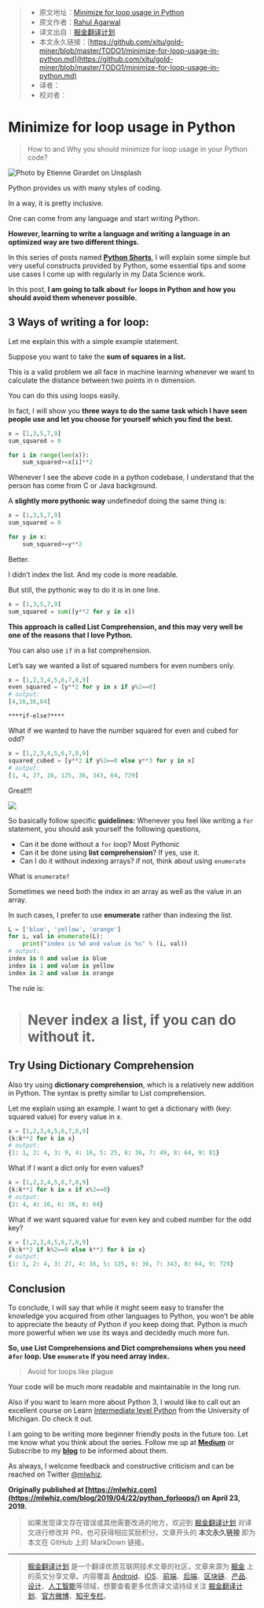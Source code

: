 > * 原文地址：[Minimize for loop usage in Python](https://towardsdatascience.com/minimize-for-loop-usage-in-python-78e3bc42f03f)
> * 原文作者：[Rahul Agarwal](https://medium.com/@rahul_agarwal)
> * 译文出自：[掘金翻译计划](https://github.com/xitu/gold-miner)
> * 本文永久链接：[https://github.com/xitu/gold-miner/blob/master/TODO1/minimize-for-loop-usage-in-python.md](https://github.com/xitu/gold-miner/blob/master/TODO1/minimize-for-loop-usage-in-python.md)
> * 译者：
> * 校对者：

# Minimize for loop usage in Python

> How to and Why you should minimize for loop usage in your Python code?

![Photo by [Etienne Girardet](https://unsplash.com/@etiennegirardet?utm_source=medium&utm_medium=referral) on [Unsplash](https://unsplash.com?utm_source=medium&utm_medium=referral)](https://cdn-images-1.medium.com/max/6528/0*aYSzzvJDJ28kV200)

Python provides us with many styles of coding.

In a way, it is pretty inclusive.

One can come from any language and start writing Python.

**However, learning to write a language and writing a language in an optimized way are two different things.**

In this series of posts named [**Python Shorts**](https://bit.ly/2XshreA), I will explain some simple but very useful constructs provided by Python, some essential tips and some use cases I come up with regularly in my Data Science work.

In this post, **I am going to talk about `for` loops in Python and how you should avoid them whenever possible.**

## 3 Ways of writing a for loop:

Let me explain this with a simple example statement.

Suppose you want to take the ****sum of squares in a list.****

This is a valid problem we all face in machine learning whenever we want to calculate the distance between two points in n dimension.

You can do this using loops easily.

In fact, I will show you **three ways to do the same task which I have seen people use and let you choose for yourself which you find the best.**

```python
x = [1,3,5,7,9]
sum_squared = 0

for i in range(len(x)):
    sum_squared+=x[i]**2
```

Whenever I see the above code in a python codebase, I understand that the person has come from C or Java background.

A **slightly more pythonic way** undefinedof doing the same thing is:

```python
x = [1,3,5,7,9]
sum_squared = 0

for y in x:
    sum_squared+=y**2
```

Better.

I didn’t index the list. And my code is more readable.

But still, the pythonic way to do it is in one line.

```python
x = [1,3,5,7,9]
sum_squared = sum([y**2 for y in x])
```

**This approach is called List Comprehension, and this may very well be one of the reasons that I love Python.**

You can also use `if` in a list comprehension.

Let’s say we wanted a list of squared numbers for even numbers only.

```python
x = [1,2,3,4,5,6,7,8,9]
even_squared = [y**2 for y in x if y%2==0]
# output:
[4,16,36,64]
```

`****if-else?****`

What if we wanted to have the number squared for even and cubed for odd?

```python
x = [1,2,3,4,5,6,7,8,9]
squared_cubed = [y**2 if y%2==0 else y**3 for y in x]
# output:
[1, 4, 27, 16, 125, 36, 343, 64, 729]
```

Great!!!

![](https://cdn-images-1.medium.com/max/2000/0*E3GXaHSrdRSdcikf.png)

So basically follow specific **guidelines:** Whenever you feel like writing a `for` statement, you should ask yourself the following questions,

* Can it be done without a `for` loop? Most Pythonic
* Can it be done using **list comprehension**? If yes, use it.
* Can I do it without indexing arrays? if not, think about using `enumerate`

What is `enumerate?`

Sometimes we need both the index in an array as well as the value in an array.

In such cases, I prefer to use **enumerate** rather than indexing the list.

```python
L = ['blue', 'yellow', 'orange']
for i, val in enumerate(L):
    print("index is %d and value is %s" % (i, val))
# output:
index is 0 and value is blue
index is 1 and value is yellow
index is 2 and value is orange
```

The rule is:

> # Never index a list, if you can do without it.

## Try Using Dictionary Comprehension

Also try using **dictionary comprehension**, which is a relatively new addition in Python. The syntax is pretty similar to List comprehension.

Let me explain using an example. I want to get a dictionary with (key: squared value) for every value in x.

```python
x = [1,2,3,4,5,6,7,8,9]
{k:k**2 for k in x}
# output:
{1: 1, 2: 4, 3: 9, 4: 16, 5: 25, 6: 36, 7: 49, 8: 64, 9: 81}
```

What if I want a dict only for even values?

```python
x = [1,2,3,4,5,6,7,8,9]
{k:k**2 for k in x if x%2==0}
# output:
{2: 4, 4: 16, 6: 36, 8: 64}
```

What if we want squared value for even key and cubed number for the odd key?

```python
x = [1,2,3,4,5,6,7,8,9]
{k:k**2 if k%2==0 else k**3 for k in x}
# output:
{1: 1, 2: 4, 3: 27, 4: 16, 5: 125, 6: 36, 7: 343, 8: 64, 9: 729}
```

## Conclusion

To conclude, I will say that while it might seem easy to transfer the knowledge you acquired from other languages to Python, you won’t be able to appreciate the beauty of Python if you keep doing that. Python is much more powerful when we use its ways and decidedly much more fun.

**So, use List Comprehensions and Dict comprehensions when you need a`for` loop. Use `enumerate` if you need array index.**

> Avoid for loops like plague

Your code will be much more readable and maintainable in the long run.

Also if you want to learn more about Python 3, I would like to call out an excellent course on Learn [Intermediate level Python](https://bit.ly/2XshreA) from the University of Michigan. Do check it out.

I am going to be writing more beginner friendly posts in the future too. Let me know what you think about the series. Follow me up at [**Medium**](https://medium.com/@rahul_agarwal) or Subscribe to my [**blog**](https://mlwhiz.com/) to be informed about them.

As always, I welcome feedback and constructive criticism and can be reached on Twitter [@mlwhiz](https://twitter.com/MLWhiz).

**Originally published at [https://mlwhiz.com](https://mlwhiz.com/blog/2019/04/22/python_forloops/) on April 23, 2019.**

> 如果发现译文存在错误或其他需要改进的地方，欢迎到 [掘金翻译计划](https://github.com/xitu/gold-miner) 对译文进行修改并 PR，也可获得相应奖励积分。文章开头的 **本文永久链接** 即为本文在 GitHub 上的 MarkDown 链接。

---

> [掘金翻译计划](https://github.com/xitu/gold-miner) 是一个翻译优质互联网技术文章的社区，文章来源为 [掘金](https://juejin.im) 上的英文分享文章。内容覆盖 [Android](https://github.com/xitu/gold-miner#android)、[iOS](https://github.com/xitu/gold-miner#ios)、[前端](https://github.com/xitu/gold-miner#前端)、[后端](https://github.com/xitu/gold-miner#后端)、[区块链](https://github.com/xitu/gold-miner#区块链)、[产品](https://github.com/xitu/gold-miner#产品)、[设计](https://github.com/xitu/gold-miner#设计)、[人工智能](https://github.com/xitu/gold-miner#人工智能)等领域，想要查看更多优质译文请持续关注 [掘金翻译计划](https://github.com/xitu/gold-miner)、[官方微博](http://weibo.com/juejinfanyi)、[知乎专栏](https://zhuanlan.zhihu.com/juejinfanyi)。
